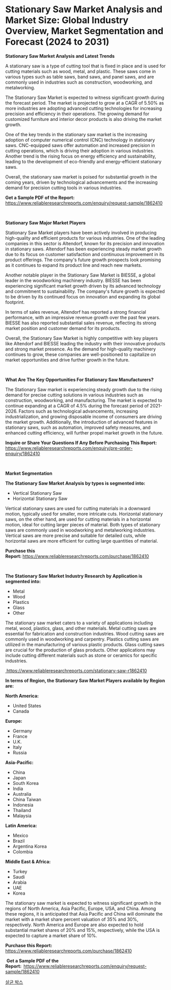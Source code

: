 <p><h1>Stationary Saw Market Analysis and Market Size: Global Industry Overview, Market Segmentation and Forecast (2024 to 2031)</h1></p><p><strong>Stationary Saw Market Analysis and Latest Trends</strong></p>
<p><p>A stationary saw is a type of cutting tool that is fixed in place and is used for cutting materials such as wood, metal, and plastic. These saws come in various types such as table saws, band saws, and panel saws, and are commonly used in industries such as construction, woodworking, and metalworking.</p><p>The Stationary Saw Market is expected to witness significant growth during the forecast period. The market is projected to grow at a CAGR of 5.50% as more industries are adopting advanced cutting technologies for increasing precision and efficiency in their operations. The growing demand for customized furniture and interior decor products is also driving the market growth.</p><p>One of the key trends in the stationary saw market is the increasing adoption of computer numerical control (CNC) technology in stationary saws. CNC-equipped saws offer automation and increased precision in cutting operations, which is driving their adoption in various industries. Another trend is the rising focus on energy efficiency and sustainability, leading to the development of eco-friendly and energy-efficient stationary saws.</p><p>Overall, the stationary saw market is poised for substantial growth in the coming years, driven by technological advancements and the increasing demand for precision cutting tools in various industries.</p></p>
<p><strong>Get a Sample PDF of the Report:&nbsp;</strong> <a href="https://www.reliableresearchreports.com/enquiry/request-sample/1862410">https://www.reliableresearchreports.com/enquiry/request-sample/1862410</a></p>
<p>&nbsp;</p>
<p><strong>Stationary Saw Major Market Players</strong></p>
<p><p>Stationary Saw Market players have been actively involved in producing high-quality and efficient products for various industries. One of the leading companies in this sector is Altendorf, known for its precision and innovation in stationary saws. Altendorf has been experiencing steady market growth due to its focus on customer satisfaction and continuous improvement in its product offerings. The company's future growth prospects look promising as it continues to expand its product line and reach new markets.</p><p>Another notable player in the Stationary Saw Market is BIESSE, a global leader in the woodworking machinery industry. BIESSE has been experiencing significant market growth driven by its advanced technology and commitment to sustainability. The company's future growth is expected to be driven by its continued focus on innovation and expanding its global footprint.</p><p>In terms of sales revenue, Altendorf has reported a strong financial performance, with an impressive revenue growth over the past few years. BIESSE has also reported substantial sales revenue, reflecting its strong market position and customer demand for its products.</p><p>Overall, the Stationary Saw Market is highly competitive with key players like Altendorf and BIESSE leading the industry with their innovative products and strong market presence. As the demand for high-quality machinery continues to grow, these companies are well-positioned to capitalize on market opportunities and drive further growth in the future.</p></p>
<p>&nbsp;</p>
<p><strong>What Are The Key Opportunities For Stationary Saw Manufacturers?</strong></p>
<p><p>The Stationary Saw market is experiencing steady growth due to the rising demand for precise cutting solutions in various industries such as construction, woodworking, and manufacturing. The market is expected to continue expanding at a CAGR of 4.5% during the forecast period of 2021-2026. Factors such as technological advancements, increasing industrialization, and growing disposable income of consumers are driving the market growth. Additionally, the introduction of advanced features in stationary saws, such as automation, improved safety measures, and enhanced cutting efficiency, will further propel market growth in the future.</p></p>
<p><strong>Inquire or Share Your Questions If Any Before Purchasing This Report:</strong> <a href="https://www.reliableresearchreports.com/enquiry/pre-order-enquiry/1862410">https://www.reliableresearchreports.com/enquiry/pre-order-enquiry/1862410</a></p>
<p>&nbsp;</p>
<p><strong>Market Segmentation</strong></p>
<p><strong>The Stationary Saw Market Analysis by types is segmented into:</strong></p>
<p><ul><li>Vertical Stationary Saw</li><li>Horizontal Stationary Saw</li></ul></p>
<p><p>Vertical stationary saws are used for cutting materials in a downward motion, typically used for smaller, more intricate cuts. Horizontal stationary saws, on the other hand, are used for cutting materials in a horizontal motion, ideal for cutting larger pieces of material. Both types of stationary saws are commonly used in woodworking and metalworking industries. Vertical saws are more precise and suitable for detailed cuts, while horizontal saws are more efficient for cutting large quantities of material.</p></p>
<p><strong>Purchase this Report:&nbsp;</strong><a href="https://www.reliableresearchreports.com/purchase/1862410">https://www.reliableresearchreports.com/purchase/1862410</a></p>
<p>&nbsp;</p>
<p><strong>The Stationary Saw Market Industry Research by Application is segmented into:</strong></p>
<p><ul><li>Metal</li><li>Wood</li><li>Plastics</li><li>Glass</li><li>Other</li></ul></p>
<p><p>The stationary saw market caters to a variety of applications including metal, wood, plastics, glass, and other materials. Metal cutting saws are essential for fabrication and construction industries. Wood cutting saws are commonly used in woodworking and carpentry. Plastics cutting saws are utilized in the manufacturing of various plastic products. Glass cutting saws are crucial for the production of glass products. Other applications may include cutting different materials such as stone or ceramics for specific industries.</p></p>
<p><a href="https://www.reliableresearchreports.com/stationary-saw-r1862410">&nbsp;https://www.reliableresearchreports.com/stationary-saw-r1862410</a></p>
<p><strong>In terms of Region, the Stationary Saw Market Players available by Region are:</strong></p>
<p>
    <p> <strong> North America: </strong>
        <ul>
            <li>United States</li>
            <li>Canada</li>
        </ul>
        </p> 
    <p> <strong> Europe: </strong>
        <ul>
            <li>Germany</li>
            <li>France</li>
            <li>U.K.</li>
            <li>Italy</li>
            <li>Russia</li>
        </ul>
        </p> 
    <p> <strong> Asia-Pacific: </strong>
        <ul>
            <li>China</li>
            <li>Japan</li>
            <li>South Korea</li>
            <li>India</li>
            <li>Australia</li>
            <li>China Taiwan</li>
            <li>Indonesia</li>
            <li>Thailand</li>
            <li>Malaysia</li>
        </ul>
        </p> 
    <p> <strong> Latin America: </strong>
        <ul>
            <li>Mexico</li>
            <li>Brazil</li>
            <li>Argentina Korea</li>
            <li>Colombia</li>
        </ul>
        </p> 
    <p> <strong> Middle East & Africa: </strong>
        <ul>
            <li>Turkey</li>
            <li>Saudi</li>
            <li>Arabia</li>
            <li>UAE</li>
            <li>Korea</li>
        </ul>
    </p>
    </p>
<p><p>The stationary saw market is expected to witness significant growth in the regions of North America, Asia Pacific, Europe, USA, and China. Among these regions, it is anticipated that Asia Pacific and China will dominate the market with a market share percent valuation of 35% and 30%, respectively. North America and Europe are also expected to hold substantial market shares of 20% and 15%, respectively, while the USA is expected to capture a market share of 10%.</p></p>
<p><strong>Purchase this Report: </strong><a href="https://www.reliableresearchreports.com/purchase/1862410">https://www.reliableresearchreports.com/purchase/1862410</a></p>
<p>&nbsp;<strong>Get a Sample PDF of the Report:&nbsp;&nbsp;</strong><a href="https://www.reliableresearchreports.com/enquiry/request-sample/1862410">https://www.reliableresearchreports.com/enquiry/request-sample/1862410</a></p>
<p><strong></strong></p>
<p><p><a href="https://github.com/berlianaparadilla48/Market-Research-Report-List-2/blob/main/274523044066.md">살균 박스</a></p></p>